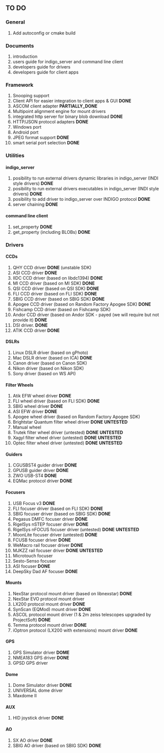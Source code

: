 ## TO DO

### General

1. Add autoconfig or cmake build

### Documents

1. introduction
2. users guide for indigo_server and command line client
3. developers guide for drivers
4. developers guide for client apps

### Framework

1. Snooping support
2. Client API for easier integration to client apps & GUI __DONE__
3. ASCOM client adapter __PARTIALLY_DONE__
4. Multipoint alignment engine for mount drivers
5. integrated http server for binary blob download __DONE__
6. HTTP/JSON protocol adapters __DONE__
7. Windows port
8. Android port
9. JPEG format support __DONE__
10. smart serial port selection __DONE__

### Utilities

#### indigo_server

1. posibility to run external drivers dynamic libraries in indigo_server (INDI style drivers) __DONE__
2. posibility to run external drivers executables in indigo_server (INDI style drivers) __DONE__
3. posibility to add driver to indigo_server over INDIGO protocol __DONE__
4. server chaining __DONE__

#### command line client

1. set_property __DONE__
2. get_property (including BLOBs) __DONE__

### Drivers

#### CCDs

1. QHY CCD driver __DONE__ (unstable SDK)
2. ASI CCD driver __DONE__
3. IIDC CCD driver (based on libdc1394) __DONE__
4. MI CCD driver (based on MI SDK) __DONE__
5. QSI CCD driver (based on QSI SDK) __DONE__
6. FLI CCD driver (based on FLI SDK) __DONE__
7. SBIG CCD driver (based on SBIG SDK) __DONE__
8. Apogee CCD driver (based on Random Factory Apogee SDK) __DONE__
9. Fishcamp CCD driver (based on Fishcamp SDK)
10. Andor CCD driver (based on Andor SDK - payed (we will require but not provide it) __DONE__
12. DSI driver. __DONE__
13. ATIK CCD driver __DONE__

#### DSLRs

1. Linux DSLR driver (based on gPhoto)
2. Mac DSLR driver (based on ICA) __DONE__
3. Canon driver (based on Canon SDK)
4. Nikon driver (based on Nikon SDK)
5. Sony driver (based on WS API)

#### Filter Wheels

1. Atik EFW wheel driver __DONE__
2. FLI wheel driver (based on FLI SDK) __DONE__
3. SBIG wheel driver __DONE__
4. ASI EFW driver __DONE__
5. Apogee wheel driver (based on Random Factory Apogee SDK)
6. Brightstar Quantum filter wheel driver __DONE__ __UNTESTED__
7. Manual wheel
8. Trutek filter wheel driver (untested) __DONE__ __UNTESTED__
9. Xagyl filter wheel driver (untested) __DONE__ __UNTESTED__
10. Optec filter wheel driver (untested) __DONE__ __UNTESTED__

#### Guiders

1. CGUSBST4 guider driver __DONE__
2. GPUSB guider driver __DONE__
3. ZWO USB-ST4 __DONE__
7. EQMac protocol driver __DONE__

#### Focusers

1. USB Focus v3 __DONE__
2. FLI focuser driver (based on FLI SDK) __DONE__
3. SBIG focuser driver (based on SBIG SDK) __DONE__
4. Pegasus DMFC focuser driver __DONE__
5. RigelSys nSTEP focuser driver __DONE__
6. RigelSys nFOCUS focuser driver (untested) __DONE__ __UNTESTED__
7. MoonLite focuser driver (untested) __DONE__
8. FCUSB focuser driver __DONE__
9. WeMacro rail focuser driver __DONE__
10. MJKZZ rail focuser driver __DONE__ __UNTESTED__
11. Microtouch focuser
12. Sesto-Senso focuser
13. ASI focuser __DONE__
14. DeepSky Dad AF focuser __DONE__

#### Mounts

1. NexStar protocol mount driver (based on libnexstar) __DONE__
2. NexStar EVO protocol mount driver
3. LX200 protocol mount driver __DONE__
4. SynScan (EQMod) mount driver __DONE__
5. ASCOL protocol mount driver (1 & 2m zeiss telescopes upgraded by ProjectSoft) __DONE__
6. Temma protocol mount driver __DONE__
7. iOptron protocol (LX200 with extensions) mount driver __DONE__

#### GPS
1. GPS Simulator driver __DOME__
2. NMEA183 GPS driver __DONE__
3. GPSD GPS driver

#### Dome
1. Dome Simulator driver __DONE__
2. UNIVERSAL dome driver
3. Maxdome II

#### AUX

1. HID joystick driver __DONE__

#### AO

1. SX AO driver __DONE__
2. SBIG AO driver (based on SBIG SDK) __DONE__
